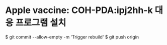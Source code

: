 # Apple vaccine: COH-PDA:ipj2hh-k 대응 프로그램 설치

$ git commit --allow-empty -m 'Trigger rebuild'
$ git push origin
